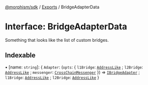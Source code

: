 [@morphism/sdk](../README) / [Exports](../modules) / BridgeAdapterData

# Interface: BridgeAdapterData

Something that looks like the list of custom bridges.

## Indexable

▪ [name: `string`]: { `Adapter`: (`opts`: { `l1Bridge`: [`AddressLike`](../modules#addresslike) ; `l2Bridge`: [`AddressLike`](../modules#addresslike) ; `messenger`: [`CrossChainMessenger`](../classes/CrossChainMessenger)  }) => [`IBridgeAdapter`](IBridgeAdapter) ; `l1Bridge`: [`AddressLike`](../modules#addresslike) ; `l2Bridge`: [`AddressLike`](../modules#addresslike)  }
